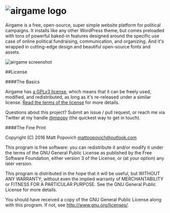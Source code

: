 # ![airgame logo](http://i.imgur.com/fbtINQe.jpg)

Airgame is a free, open-source, super simple website platform for political campaigns. It installs like any other WordPress theme, but comes preloaded with tons of powerful baked-in features designed around the specific use case of online political fundraising, communication, and organizing. And it's wrapped in cutting-edge design and beautiful open-source fonts and assets.

![airgame screenshot](http://i.imgur.com/zktrdib.png)

##License

####The Basics

Airgame has [a GPLv3 license](https://github.com/mpopv/airgame/blob/master/LICENSE), which means that it can be freely used, modified, and redistributed, as long as it's re-released under a similar license. [Read the terms of the license](https://github.com/mpopv/airgame/blob/master/LICENSE) for more details.

Questions about this project? Submit an issue / pull request, or reach me via Twitter at my handle [@mpopv](https://twitter.com/mpopv) (the quickest way to get in touch).

####The Fine Print

Copyright (C) 2016 Matt Popovich mattpopovich@outlook.com

This program is free software: you can redistribute it and/or modify it under the terms of the GNU General Public License as published by the Free Software Foundation, either version 3 of the License, or (at your option) any later version.

This program is distributed in the hope that it will be useful, but WITHOUT ANY WARRANTY; without even the implied warranty of MERCHANTABILITY or FITNESS FOR A PARTICULAR PURPOSE. See the GNU General Public License for more details.

You should have received a copy of the GNU General Public License along with this program. If not, see http://www.gnu.org/licenses/.
